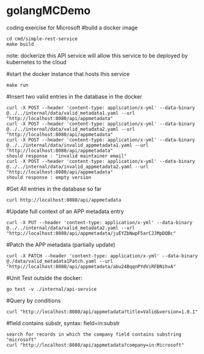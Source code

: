 # golangMCDemo
coding exercise for Microsoft
#build a docker image 
```
cd cmd/simple-rest-service
make build
```
note: dockerize this API service will allow this service to be deployed by kubernetes to the cloud

#start the docker instance that hosts this service
```
make run
```
#Insert two valid entries in the database in the docker
```
curl -X POST --header 'content-type: application/x-yml' --data-binary @../../internal/data/valid_metadata1.yaml --url "http://localhost:8080/api/appmetadata"
curl -X POST --header 'content-type: application/x-yml' --data-binary @../../internal/data/valid_metadata2.yaml --url "http://localhost:8080/api/appmetadata"
curl -X POST --header 'content-type: application/x-yml' --data-binary @../../internal/data/invalid_appmetadata1.yaml --url "http://localhost:8080/api/appmetadata"
should response : "invalid maintainer email"
curl -X POST --header 'content-type: application/x-yml' --data-binary @../../internal/data/invalid_appmetadata2.yaml --url "http://localhost:8080/api/appmetadata"
should response : empty version
```
#Get All entries in the database so far
```
curl http://localhost:8080/api/appmetadata
```
#Update full context of an APP metadata entry
```
curl -X PUT --header 'content-type: application/x-yml' --data-binary @../../internal/data/valid_metadata2.yaml --url "http://localhost:8080/api/appmetadata/juEYZbNwpF5arCJJMpDQBc"
```
#Patch the APP metadata (partially update)
```
curl -X PATCH --header 'content-type: application/x-yml' --data-binary @./data/valid_metadata1Patch.yaml --url "http://localhost:8080/api/appmetadata/abu24BqqnPYdViRFBNihvA"
```
#Unit Test outside the docker:
```
go test -v ./internal/api-service
```
#Query by conditions
```
curl "http://localhost:8080/api/appmetadata?title=Valid&version=1.0.1"
```
#field contains substr, syntax: field=in:substr
```
search for records in which the company field contains substring "microsoft"
curl "http://localhost:8080/api/appmetadata?company=in:Microsoft"
```
